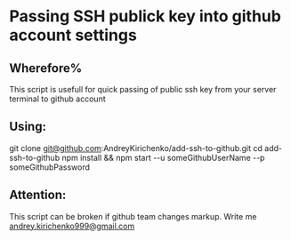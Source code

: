 # Passing SSH publick key into github account settings
## Wherefore%
This script is usefull for quick passing of public ssh key from your server terminal to github account
## Using:
git clone git@github.com:AndreyKirichenko/add-ssh-to-github.git
cd add-ssh-to-github
npm install && npm start --u someGithubUserName --p someGithubPassword
## Attention:
This script can be broken if github team changes markup. 
Write me andrey.kirichenko999@gmail.com
